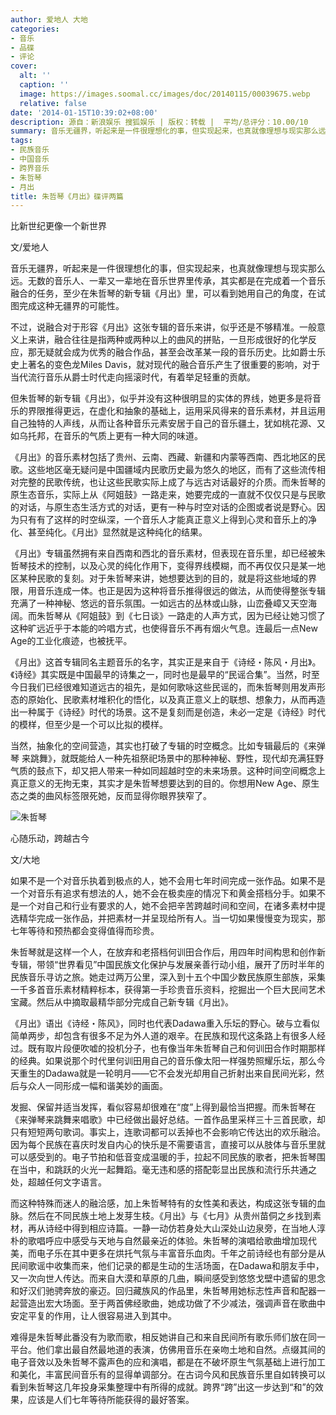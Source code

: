```yaml
---
author: 爱地人 大地
categories:
- 音乐
- 品碟
- 评论
cover:
  alt: ''
  caption: ''
  image: https://images.soomal.cc/images/doc/20140115/00039675.webp
  relative: false
date: '2014-01-15T10:39:02+08:00'
description: 源自：新浪娱乐 搜狐娱乐 | 版权：转载 |  平均/总评分：10.00/10
summary: 音乐无疆界，听起来是一件很理想化的事，但实现起来，也真就像理想与现实那么远。无数的音乐人、一辈又一辈地在音乐世界里传承，其实都是在完成着一个音乐融合的任务，至少在朱哲琴的新专辑《月出》里，可以看到她用自己的角度，在试图完成这种无疆界的可能性……
tags:
- 民族音乐
- 中国音乐
- 跨界音乐
- 朱哲琴
- 月出
title: 朱哲琴《月出》碟评两篇
---
```


比新世纪更像一个新世界

文/爱地人

音乐无疆界，听起来是一件很理想化的事，但实现起来，也真就像理想与现实那么远。无数的音乐人、一辈又一辈地在音乐世界里传承，其实都是在完成着一个音乐融合的任务，至少在朱哲琴的新专辑《月出》里，可以看到她用自己的角度，在试图完成这种无疆界的可能性。

不过，说融合对于形容《月出》这张专辑的音乐来讲，似乎还是不够精准。一般意义上来讲，融合往往是指两种或两种以上的曲风的拼贴，一旦形成很好的化学反应，那无疑就会成为优秀的融合作品，甚至会改革某一段的音乐历史。比如爵士乐史上著名的变色龙Miles Davis，就对现代的融合音乐产生了很重要的影响，对于当代流行音乐从爵士时代走向摇滚时代，有着举足轻重的贡献。

但朱哲琴的新专辑《月出》，似乎并没有这种很明显的实体的界线，她更多是将音乐的界限推得更远，在虚化和抽象的基础上，运用采风得来的音乐素材，并且运用自己独特的人声线，从而让各种音乐元素安居于自己的音乐疆土，犹如桃花源、又如乌托邦，在音乐的气质上更有一种大同的味道。

《月出》的音乐素材包括了贵州、云南、西藏、新疆和内蒙等西南、西北地区的民歌。这些地区毫无疑问是中国疆域内民歌历史最为悠久的地区，而有了这些流传相对完整的民歌传统，也让这些民歌实际上成了与远古对话最好的介质。而朱哲琴的原生态音乐，实际上从《阿姐鼓》一路走来，她要完成的一直就不仅仅只是与民歌的对话，与原生态生活方式的对话，更有一种与时空对话的企图或者说是野心。因为只有有了这样的时空纵深，一个音乐人才能真正意义上得到心灵和音乐上的净化、甚至纯化。《月出》显然就是这种纯化的结果。

《月出》专辑虽然拥有来自西南和西北的音乐素材，但表现在音乐里，却已经被朱哲琴技术的控制，以及心灵的纯化作用下，变得界线模糊，而不再仅仅只是某一地区某种民歌的复刻。对于朱哲琴来讲，她想要达到的目的，就是将这些地域的界限，用音乐连成一体。也正是因为这种将音乐推得很远的做法，从而使得整张专辑充满了一种神秘、悠远的音乐氛围。一如远古的丛林或山脉，山峦叠嶂又天空海阔。而朱哲琴从《阿姐鼓》到《七日谈》一路走的人声方式，因为已经让她习惯了这种旷远近乎于本能的吟唱方式，也使得音乐不再有烟火气息。连最后一点New Age的工业化痕迹，也被抚平。

《月出》这首专辑同名主题音乐的名字，其实正是来自于《诗经・陈风・月出》。《诗经》其实既是中国最早的诗集之一，同时也是最早的“民谣合集”。当然，时至今日我们已经很难知道远古的祖先，是如何歌咏这些民谣的，而朱哲琴则用发声形态的原始化、民歌素材堆积化的悟化，以及真正意义上的联想、想象力，从而再造出一种属于《诗经》时代的场景。这不是复刻而是创造，未必一定是《诗经》时代的模样，但至少是一个可以比拟的模样。

当然，抽象化的空间营造，其实也打破了专辑的时空概念。比如专辑最后的《来弹琴 来跳舞》，就既能给人一种先祖祭祀场景中的那种神秘、野性，现代却充满狂野气质的鼓点下，却又把人带来一种如同超越时空的未来场景。这种时间空间概念上真正意义的无拘无束，其实才是朱哲琴想要达到的目的。你想用New Age、原生态之类的曲风标签限死她，反而显得你眼界狭窄了。

![朱哲琴](https://images.soomal.cc/images/doc/20140115/00039675.webp)





心随乐动，跨越古今

文/大地

如果不是一个对音乐执着到极点的人，她不会用七年时间完成一张作品。如果不是一个对音乐有追求有想法的人，她不会在极卖座的情况下和黄金搭档分手。如果不是一个对自己和行业有要求的人，她不会把辛苦跨越时间和空间，在诸多素材中提选精华完成一张作品，并把素材一并呈现给所有人。当一切如果慢慢变为现实，那七年等待和预热都会变得值得而珍贵。

朱哲琴就是这样一个人，在放弃和老搭档何训田合作后，用四年时间构思和创作新专辑，带领“世界看见”中国民族文化保护与发展亲善行动小组，展开了历时半年的民族音乐寻访之旅。她走过两万公里，深入到十五个中国少数民族原生部族，采集一千多首音乐素材精粹标本，获得第一手珍贵音乐资料，挖掘出一个巨大民间艺术宝藏。然后从中摘取最精华部分完成自己新专辑《月出》。

《月出》语出《诗经・陈风》，同时也代表Dadawa重入乐坛的野心。破与立看似简单两步，却包含有很多不足为外人道的艰辛。在民族和现代这条路上有很多人经过。既有取片段便吹嘘的投机分子，也有像当年朱哲琴自己和何训田合作时期那样的经典。如果说那个时代里何训田用自己的音乐像太阳一样强势照耀乐坛，那么今天重生的Dadawa就是一轮明月――它不会发光却用自己折射出来自民间光彩，然后与众人一同形成一幅和谐美妙的画面。

发掘、保留并适当发挥，看似容易却很难在“度”上得到最恰当把握。而朱哲琴在《来弹琴来跳舞来唱歌》中已经做出最好总结。一首作品里采样三十三首民歌，却只有短短两句歌词。事实上，连歌词都可以丢掉也不会影响它传达出的欢乐融洽。因为每个民族在喜庆时发自内心的快乐是不需要语言，直接可以从肢体与音乐里就可以感受到的。电子节拍和低音变成温暖的手，拉起不同民族的歌者，把朱哲琴围在当中，和跳跃的火光一起舞蹈。毫无违和感的搭配彰显出民族和流行乐共通之处，超越任何文字语言。

而这种特殊而迷人的融洽感，加上朱哲琴特有的女性美和表达，构成这张专辑的血脉。然后在不同民族土地上发芽生枝。《月出》与《七月》从贵州苗侗之乡找到素材，再从诗经中得到相应诗篇。一静一动仿若身处大山深处山边泉旁，在当地人淳朴的歌唱呼应中感受与天地与自然最亲近的体验。朱哲琴的演唱给歌曲增加现代美，而电子乐在其中更多在烘托气氛与丰富音乐血肉。千年之前诗经也有部分是从民间歌谣中收集而来，他们记录的都是生动的生活场面，在Dadawa和朋友手中，又一次向世人传达。而来自大漠和草原的几曲，瞬间感受到悠悠戈壁中遗留的思念和好汉们驰骋奔放的豪迈。回归藏族风的作品里，朱哲琴用她标志性声音和配器一起营造出宏大场面。至于两首佛经歌曲，她成功做了不少减法，强调声音在歌曲中安定平复的作用，让人很容易进入到其中。

难得是朱哲琴此番没有为歌而歌，相反她讲自己和来自民间所有歌乐师们放在同一平台。他们拿出最自然最地道的表演，仿佛用音乐在亲吻土地和自然。点缀其间的电子音效以及朱哲琴不露声色的应和演唱，都是在不破坏原生气氛基础上进行加工和美化，丰富民间音乐有的显得单调部分。在古词今风和民族音乐里自如转换可以看到朱哲琴这几年投身采集整理中有所得的成就。跨界“跨”出这一步达到“和”的效果，应该是人们七年等待所能获得的最好答案。